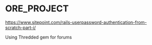 # ORE_PROJECT


https://www.sitepoint.com/rails-userpassword-authentication-from-scratch-part-i/


Using Thredded gem for forums

